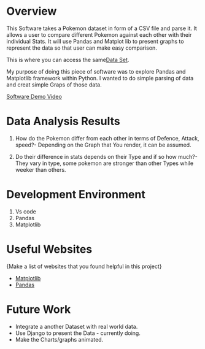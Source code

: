 # Overview
This Software takes a Pokemon dataset in form of a CSV file and parse it.
It allows a user to compare different Pokemon against each other with their individual Stats.
It will use Pandas and Matplot lib to present graphs to represent the data so that user can make easy comparison.

 This is where you can access the same[Data Set](https://www.kaggle.com/rounakbanik/pokemon).

My purpose of doing this piece of software was to explore Pandas and Matplotlib framework within Python.
I wanted to do simple parsing of data and creat simple Graps of those data.


[Software Demo Video](http://youtube.link.goes.here)

# Data Analysis Results

1. How do the Pokemon differ from each other in terms of Defence, Attack, speed?- Depending on the Graph that You render, it can be assumed.

2. Do their difference in stats depends on their Type and if so how much?- They vary in type, some pokemon are stronger than other Types while weeker than others.

# Development Environment

1. Vs code
2. Pandas
3. Matplotlib


# Useful Websites

{Make a list of websites that you found helpful in this project}
* [Matplotlib](https://matplotlib.org/e)
* [Pandas](https://pandas.pydata.org/)

# Future Work


* Integrate a another Dataset with real world data.
* Use Django to present the Data - currently doing.
* Make the Charts/graphs animated.
